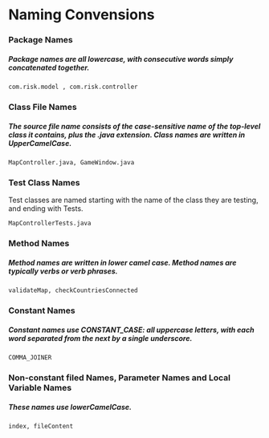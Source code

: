 # Naming Convensions

### Package Names
##### Package names are all lowercase, with consecutive words simply concatenated together.
```
com.risk.model , com.risk.controller
```
### Class File Names
##### The source file name consists of the case-sensitive name of the top-level class it contains, plus the .java extension. Class names are written in UpperCamelCase.
```
MapController.java, GameWindow.java
```
### Test Class Names
Test classes are named starting with the name of the class they are testing, and ending with Tests.
```
MapControllerTests.java
```
### Method Names
##### Method names are written in lower camel case. Method names are typically verbs or verb phrases. 
```
validateMap, checkCountriesConnected
```
### Constant Names
##### Constant names use CONSTANT_CASE: all uppercase letters, with each word separated from the next by a single underscore.
```
COMMA_JOINER
```
### Non-constant filed Names, Parameter Names and Local Variable Names
##### These names use lowerCamelCase.
```
index, fileContent
```
